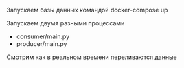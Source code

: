 Запускаем базы данных командой docker-compose up

Запускаем двумя разными процессами 
* consumer/main.py
* producer/main.py

Смотрим как в реальном времени переливаются данные
